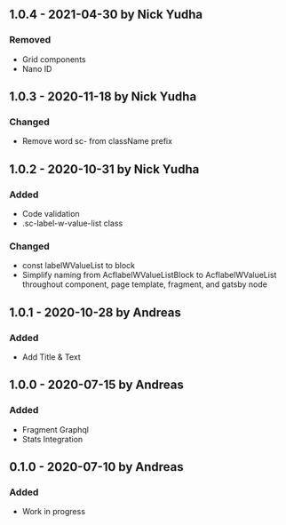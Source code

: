 ## 1.0.4 - 2021-04-30 by Nick Yudha

### Removed

- Grid components
- Nano ID

## 1.0.3 - 2020-11-18 by Nick Yudha

### Changed

- Remove word sc- from className prefix

## 1.0.2 - 2020-10-31 by Nick Yudha

### Added

- Code validation
- .sc-label-w-value-list class

### Changed

- const labelWValueList to block
- Simplify naming from AcflabelWValueListBlock to AcflabelWValueList throughout component, page template, fragment, and gatsby node

## 1.0.1 - 2020-10-28 by Andreas

### Added

- Add Title & Text

## 1.0.0 - 2020-07-15 by Andreas

### Added

- Fragment Graphql
- Stats Integration

## 0.1.0 - 2020-07-10 by Andreas

### Added

- Work in progress
